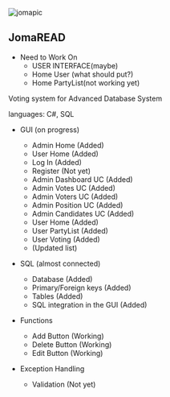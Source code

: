 ![jomapic](https://github.com/user-attachments/assets/1bbe0cab-e2dc-44a5-91c2-d848fd75b77e)

## JomaREAD

* Need to Work On
  - USER INTERFACE(maybe)
  - Home User (what should put?)
  - Home PartyList(not working yet)

Voting system for Advanced Database System

languages: C#, SQL

* GUI (on progress)
  - Admin Home (Added)
  - User Home (Added)
  - Log In (Added)
  - Register (Not yet)
  - Admin Dashboard UC (Added)
  - Admin Votes UC (Added)
  - Admin Voters UC (Added)
  - Admin Position UC (Added)
  - Admin Candidates UC (Added)
  - User Home (Added)
  - User PartyList (Added)
  - User Voting (Added)
  - (Updated list)

    
* SQL (almost connected)
  - Database (Added)
  - Primary/Foreign keys (Added)
  - Tables (Added)
  - SQL integration in the GUI (Added)

  
* Functions
  - Add Button (Working)
  - Delete Button (Working)
  - Edit Button (Working)


* Exception Handling
  - Validation (Not yet)
  


